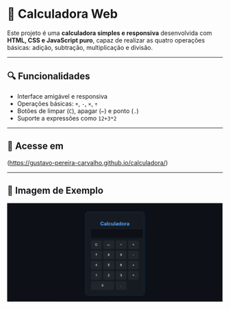 # 🧮 Calculadora Web

Este projeto é uma **calculadora simples e responsiva** desenvolvida com **HTML, CSS e JavaScript puro**, capaz de realizar as quatro operações básicas: adição, subtração, multiplicação e divisão.

---

## 🔍 Funcionalidades

- Interface amigável e responsiva
- Operações básicas: `+`, `-`, `×`, `÷`
- Botões de limpar (`C`), apagar (`←`) e ponto (`.`)
- Suporte a expressões como `12+3*2`

---
## 🔗 Acesse em
(https://gustavo-pereira-carvalho.github.io/calculadora/)

---

## 📸 Imagem de Exemplo

![Print da Calculadora](./screenshot/calc.png)

